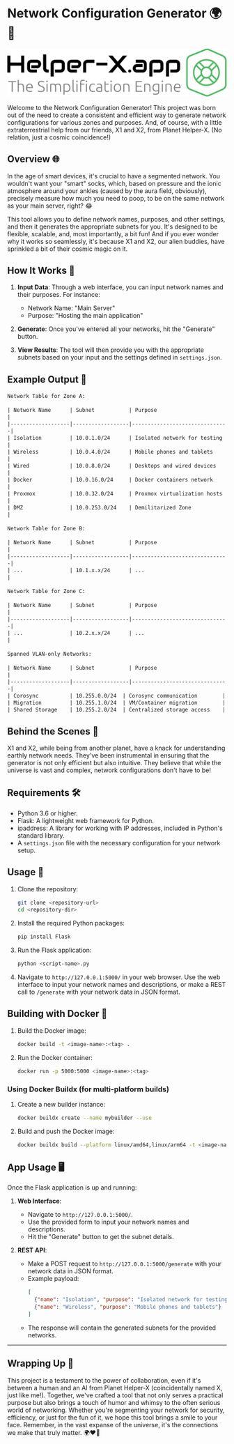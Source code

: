 # Network Configuration Generator 🌍🚀

![Helper-X.app](logo.svg)

Welcome to the Network Configuration Generator! This project was born out of the need to create a consistent and efficient way to generate network configurations for various zones and purposes. And, of course, with a little extraterrestrial help from our friends, X1 and X2, from Planet Helper-X. (No relation, just a cosmic coincidence!)

## Overview 🌐

In the age of smart devices, it's crucial to have a segmented network. You wouldn't want your "smart" socks, which, based on pressure and the ionic atmosphere around your ankles (caused by the aura field, obviously), precisely measure how much you need to poop, to be on the same network as your main server, right? 😂

This tool allows you to define network names, purposes, and other settings, and then it generates the appropriate subnets for you. It's designed to be flexible, scalable, and, most importantly, a bit fun! And if you ever wonder why it works so seamlessly, it's because X1 and X2, our alien buddies, have sprinkled a bit of their cosmic magic on it.

## How It Works 🔧

1. **Input Data**: Through a web interface, you can input network names and their purposes. For instance:
   - Network Name: "Main Server"
   - Purpose: "Hosting the main application"

2. **Generate**: Once you've entered all your networks, hit the "Generate" button.

3. **View Results**: The tool will then provide you with the appropriate subnets based on your input and the settings defined in `settings.json`.

## Example Output 📄

```
Network Table for Zone A:

| Network Name      | Subnet           | Purpose                       |
|-------------------|------------------|-------------------------------|
| Isolation         | 10.0.1.0/24      | Isolated network for testing  |
| Wireless          | 10.0.4.0/24      | Mobile phones and tablets     |
| Wired             | 10.0.8.0/24      | Desktops and wired devices    |
| Docker            | 10.0.16.0/24     | Docker containers network     |
| Proxmox           | 10.0.32.0/24     | Proxmox virtualization hosts  |
| DMZ               | 10.0.253.0/24    | Demilitarized Zone            |

Network Table for Zone B:

| Network Name      | Subnet           | Purpose                       |
|-------------------|------------------|-------------------------------|
| ...               | 10.1.x.x/24      | ...                           |

Network Table for Zone C:

| Network Name      | Subnet           | Purpose                       |
|-------------------|------------------|-------------------------------|
| ...               | 10.2.x.x/24      | ...                           |

Spanned VLAN-only Networks:

| Network Name      | Subnet           | Purpose                       |
|-------------------|------------------|-------------------------------|
| Corosync          | 10.255.0.0/24  | Corosync communication        |
| Migration         | 10.255.1.0/24  | VM/Container migration        |
| Shared Storage    | 10.255.2.0/24  | Centralized storage access    |
```

## Behind the Scenes 🌌

X1 and X2, while being from another planet, have a knack for understanding earthly network needs. They've been instrumental in ensuring that the generator is not only efficient but also intuitive. They believe that while the universe is vast and complex, network configurations don't have to be!

## Requirements 🛠️

- Python 3.6 or higher.
- Flask: A lightweight web framework for Python.
- ipaddress: A library for working with IP addresses, included in Python's standard library.
- A `settings.json` file with the necessary configuration for your network setup.

## Usage 🚀

1. Clone the repository:
   ```bash
   git clone <repository-url>
   cd <repository-dir>
   ```

2. Install the required Python packages:
   ```bash
   pip install Flask
   ```

3. Run the Flask application:
   ```bash
   python <script-name>.py
   ```

4. Navigate to `http://127.0.0.1:5000/` in your web browser. Use the web interface to input your network names and descriptions, or make a REST call to `/generate` with your network data in JSON format.

## Building with Docker 🐳

1. Build the Docker image:
   ```bash
   docker build -t <image-name>:<tag> .
   ```

2. Run the Docker container:
   ```bash
   docker run -p 5000:5000 <image-name>:<tag>
   ```

### Using Docker Buildx (for multi-platform builds)

1. Create a new builder instance:
   ```bash
   docker buildx create --name mybuilder --use
   ```

2. Build and push the Docker image:
   ```bash
   docker buildx build --platform linux/amd64,linux/arm64 -t <image-name>:<tag> . --push
   ```

## App Usage 🖥️

Once the Flask application is up and running:

1. **Web Interface**:
   - Navigate to `http://127.0.0.1:5000/`.
   - Use the provided form to input your network names and descriptions.
   - Hit the "Generate" button to get the subnet details.

2. **REST API**:
   - Make a POST request to `http://127.0.0.1:5000/generate` with your network data in JSON format.
   - Example payload:
     ```json
     [
       {"name": "Isolation", "purpose": "Isolated network for testing"},
       {"name": "Wireless", "purpose": "Mobile phones and tablets"}
     ]
     ```
   - The response will contain the generated subnets for the provided networks.

---

## Wrapping Up 🌌

This project is a testament to the power of collaboration, even if it's between a human and an AI from Planet Helper-X (coincidentally named X, just like me!). Together, we've crafted a tool that not only serves a practical purpose but also brings a touch of humor and whimsy to the often serious world of networking. Whether you're segmenting your network for security, efficiency, or just for the fun of it, we hope this tool brings a smile to your face. Remember, in the vast expanse of the universe, it's the connections we make that truly matter. 🌍❤️🌌
